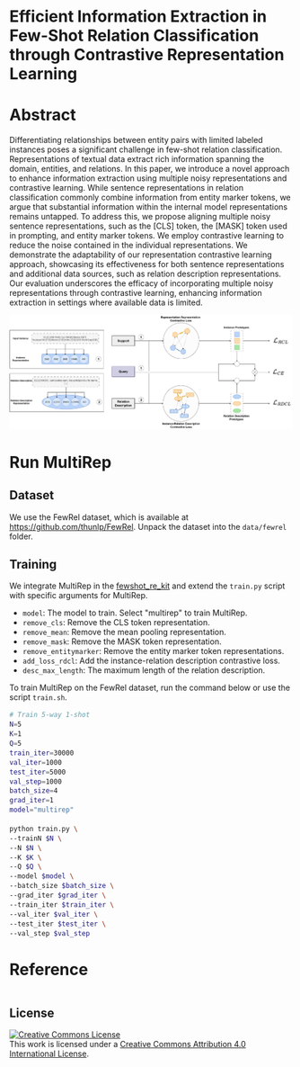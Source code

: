 # Efficient Information Extraction in Few-Shot Relation Classification through Contrastive Representation Learning

# Abstract
Differentiating relationships between entity pairs with limited labeled instances poses a significant challenge in few-shot relation classification. Representations of textual data extract rich information spanning the domain, entities, and relations.
In this paper, we introduce a novel approach to enhance information extraction using multiple noisy representations and contrastive learning. While sentence representations in relation classification commonly combine information from entity marker tokens, we argue that substantial information within the internal model representations remains untapped. To address this, we propose aligning multiple noisy sentence representations, such as the [CLS] token, the [MASK] token used in prompting, and entity marker tokens. We employ contrastive learning to reduce the noise contained in the individual representations. We demonstrate the adaptability of our representation contrastive learning approach, showcasing its effectiveness for both sentence representations and additional data sources, such as relation description representations. Our evaluation underscores the efficacy of incorporating multiple noisy representations through contrastive learning, enhancing information extraction in settings where available data is limited.

![](multirep.png)

# Run MultiRep

## Dataset
We use the FewRel dataset, which is available at https://github.com/thunlp/FewRel. Unpack the dataset into the `data/fewrel` folder.

## Training

We integrate MultiRep in the [fewshot_re_kit](https://github.com/thunlp/FewRel) and extend the `train.py` script with specific arguments for MultiRep.

- `model`: The model to train. Select "multirep" to train MultiRep.
- `remove_cls`: Remove the CLS token representation.
- `remove_mean`: Remove the mean pooling representation.
- `remove_mask`: Remove the MASK token representation.
- `remove_entitymarker`: Remove the entity marker token representations.
- `add_loss_rdcl`: Add the instance-relation description contrastive loss.
- `desc_max_length`: The maximum length of the relation description.


To train MultiRep on the FewRel dataset, run the command below or use the script `train.sh`.

```bash
# Train 5-way 1-shot
N=5
K=1
Q=5
train_iter=30000
val_iter=1000
test_iter=5000
val_step=1000
batch_size=4
grad_iter=1
model="multirep"

python train.py \
--trainN $N \
--N $N \
--K $K \
--Q $Q \
--model $model \
--batch_size $batch_size \
--grad_iter $grad_iter \
--train_iter $train_iter \
--val_iter $val_iter \
--test_iter $test_iter \
--val_step $val_step
```

# Reference
```bibtex
```

## License 
<a rel="license" href="http://creativecommons.org/licenses/by/4.0/"><img alt="Creative Commons License" style="border-width:0" src="https://i.creativecommons.org/l/by/4.0/88x31.png" /></a><br />This work is licensed under a <a rel="license" href="http://creativecommons.org/licenses/by/4.0/">Creative Commons Attribution 4.0 International License</a>.